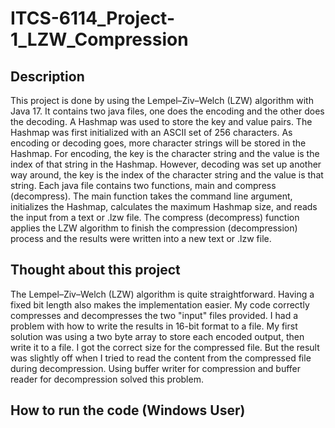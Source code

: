 # ITCS-6114_Project-1_LZW_Compression


## Description
This project is done by using the Lempel–Ziv–Welch (LZW) algorithm with Java 17. It contains two java files, one does the encoding and the other does the decoding. A Hashmap was used to store the key and value pairs. The Hashmap was first initialized with an ASCII set of 256 characters. As encoding or decoding goes, more character strings will be stored in the Hashmap. For encoding, the key is the character string and the value is the index of that string in the Hashmap. However, decoding was set up another way around, the key is the index of the character string and the value is that string. Each java file contains two functions, main and compress (decompress). The main function takes the command line argument, initializes the Hashmap, calculates the maximum Hashmap size, and reads the input from a text or .lzw file. The compress (decompress) function applies the LZW algorithm to finish the compression (decompression) process and the results were written into a new text or .lzw file.

## Thought about this project
The Lempel–Ziv–Welch (LZW) algorithm is quite straightforward. Having a fixed bit length also makes the implementation easier. My code correctly compresses and decompresses the two "input" files provided. I had a problem with how to write the results in 16-bit format to a file. My first solution was using a two byte array to store each encoded output, then write it to a file. I got the correct size for the compressed file. But the result was slightly off when I tried to read the content from the compressed file during decompression. Using buffer writer for compression and buffer reader for decompression solved this problem.

## How to run the code (Windows User)


```

```
